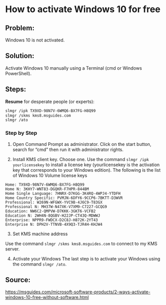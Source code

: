 # How to activate Windows 10 for free

## Problem: 
Windows 10 is not activated.

## Solution:
Activate Windows 10 manually using a Terminal (cmd or Windows PowerShell).

## Steps:

**Resume** for desperate people (or experts):
```bash
slmgr /ipk TX9XD-98N7V-6WMQ6-BX7FG-H8Q99 
slmgr /skms kms8.msguides.com
slmgr /ato  
```
### Step by Step

1. Open Command Prompt as administrator.
Click on the start button, search for “cmd” then run it with administrator rights.

2. Install KMS client key.
Choose one. Use the command ```slmgr /ipk yourlicensekey``` to install a license key (yourlicensekey is the activation key that corresponds to your Windows edition). The following is the list of Windows 10 Volume license keys

```
Home: TX9XD-98N7V-6WMQ6-BX7FG-H8Q99
Home N: 3KHY7-WNT83-DGQKR-F7HPR-844BM
Home Single Language: 7HNRX-D7KGG-3K4RQ-4WPJ4-YTDFH
Home Country Specific: PVMJN-6DFY6-9CCP6-7BKTT-D3WVR
Professional: W269N-WFGWX-YVC9B-4J6C9-T83GX
Professional N: MH37W-N47XK-V7XM9-C7227-GCQG9
Education: NW6C2-QMPVW-D7KKK-3GKT6-VCFB2
Education N: 2WH4N-8QGBV-H22JP-CT43Q-MDWWJ
Enterprise: NPPR9-FWDCX-D2C8J-H872K-2YT43
Enterprise N: DPH2V-TTNVB-4X9Q3-TJR4H-KHJW4
```

3. Set KMS machine address

Use the command ```slmgr /skms kms8.msguides.com``` to connect to my KMS server.


4. Activate your Windows
The last step is to activate your Windows using the command ```slmgr /ato```.

## Source: 
<https://msguides.com/microsoft-software-products/2-ways-activate-windows-10-free-without-software.html>
